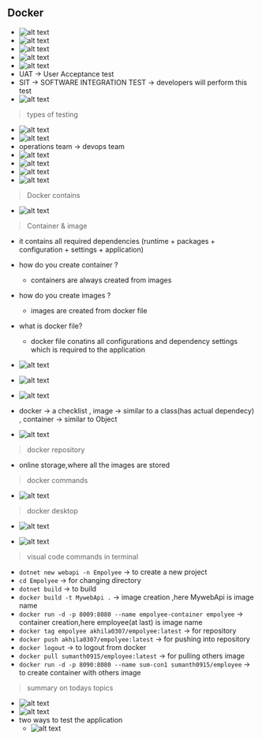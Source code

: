 ## Docker

- ![alt text](image-203.png)
- ![alt text](image-210.png)
- ![alt text](image-211.png)
- ![alt text](image-204.png)
- ![alt text](image-205.png)
- UAT -> User Acceptance test
- SIT -> SOFTWARE INTEGRATION TEST -> developers will perform this test
- ![alt text](image-207.png)

> types of testing

- ![alt text](image-206.png)
- ![alt text](image-208.png)
- operations team -> devops team
- ![alt text](image-209.png)
- ![alt text](image-212.png)
- ![alt text](image-213.png)
- ![alt text](image-214.png)

> Docker contains

- ![alt text](image-215.png)

> Container & image

- it contains all required dependencies (runtime + packages + configuration + settings + application)

- how do you create container ?
  - containers are always created from images
- how do you create images ?
  - images are created from docker file
- what is docker file?

  - docker file conatins all configurations and dependency settings which is required to the application

- ![alt text](image-216.png)
- ![alt text](image-217.png)
- ![alt text](image-218.png)
- docker -> a checklist , image -> similar to a class(has actual dependecy) , container -> similar to Object

- ![alt text](image-221.png)

> docker repository

- online storage,where all the images are stored

> docker commands

- ![alt text](image-219.png)

> docker desktop

- ![alt text](image-220.png)

- ![alt text](image-222.png)

> visual code commands in terminal

- `dotnet new webapi -n Empolyee` -> to create a new project
- `cd Empolyee` -> for changing directory
- `dotnet build` -> to build
- `docker build -t MywebApi .` -> image creation ,here MywebApi is image name
- `docker run -d -p 8009:8080 --name empolyee-container empolyee` -> container creation,here employee(at last) is image name
- `docker tag empolyee akhila0307/empolyee:latest` -> for repository
- `docker push akhila0307/empolyee:latest` -> for pushing into repository
- `docker logout` -> to logout from docker
- `docker pull sumanth0915/employee:latest` -> for pulling others image
- `docker run -d -p 8090:8080 --name sum-con1 sumanth0915/employee` -> to create container with others image

> summary on todays topics

- ![alt text](image-223.png)
- ![alt text](image-225.png)
- two ways to test the application
  - ![alt text](image-226.png)
